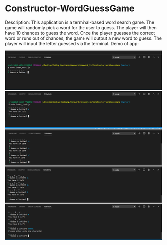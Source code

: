 # Constructor-WordGuessGame

Description:
This application is a terminal-based word search game. The game will randomly pick a word for the user to guess. The player will then have 10 chances to guess the word. Once the player guesses the correct word or runs out of chances, the game will output a new word to guess. The player will input the letter guessed via the terminal.
Demo of app:

![stage1](sample_output/stage1.png)
![stage2](\sample_output\stage2.png)
![stage3](\sample_output\stage3.png)
![stage4](\sample_output\stage4.png)
![stage5](\sample_output\stage5.png)
